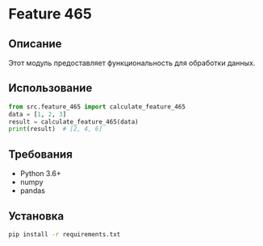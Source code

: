 # Feature 465
## Описание
Этот модуль предоставляет функциональность для обработки данных.
## Использование
```python
from src.feature_465 import calculate_feature_465
data = [1, 2, 3]
result = calculate_feature_465(data)
print(result)  # [2, 4, 6]
```
## Требования
- Python 3.6+
- numpy
- pandas
## Установка
```bash
pip install -r requirements.txt
```